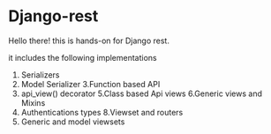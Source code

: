 # Django-rest

Hello there! this is hands-on for Django rest.

it includes the following implementations

1. Serializers
2. Model Serializer
3.Function based API
4. api_view() decorator
5.Class based Api views
6.Generic views and Mixins
7. Authentications types
8.Viewset and routers
9. Generic and model viewsets
